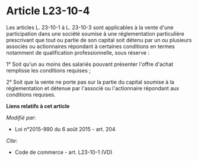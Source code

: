 # Article L23-10-4

Les articles L. 23-10-1 à L. 23-10-3 sont applicables à la vente d'une participation dans une société soumise à une
réglementation particulière prescrivant que tout ou partie de son capital soit détenu par un ou plusieurs associés ou
actionnaires répondant à certaines conditions en termes notamment de qualification professionnelle, sous réserve : 

1° Soit qu'un au moins des salariés pouvant présenter l'offre d'achat remplisse les conditions requises ; 

2° Soit que la vente ne porte pas sur la partie du capital soumise à la réglementation et détenue par l'associé ou
l'actionnaire répondant aux conditions requises.

**Liens relatifs à cet article**

_Modifié par_:

  - Loi n°2015-990 du 6 août 2015 - art. 204

_Cite_:

  - Code de commerce - art. L23-10-1 (VD)
